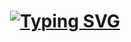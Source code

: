 <h1 align="center">
  <a href="https://github.com/Govindggputa">
    <img src="https://readme-typing-svg.demolab.com?font=Fira+Code&size=30&duration=3000&pause=1200&color=ffffff&center=true&width=435&lines=Hi%2C+I'm+Govind+Gupta+✌️" alt="Typing SVG" />
  </a>
</h1>


<!--<h3 align="center">Connect with me:</h3>
<p align="center" >
<a href="https://linkedin.com/in/www.linkedin.com/in/govindggupta" target="blank"><img align="center" src="https://raw.githubusercontent.com/rahuldkjain/github-profile-readme-generator/master/src/images/icons/Social/linked-in-alt.svg" alt="www.linkedin.com/in/govindggupta" height="30" width="40" /></a>
  </a>&nbsp;&nbsp;&nbsp;&nbsp;
<a href="https://codeforces.com/profile/https://codeforces.com/profile/govind1277" target="blank"><img align="center" src="https://raw.githubusercontent.com/rahuldkjain/github-profile-readme-generator/master/src/images/icons/Social/codeforces.svg" alt="https://codeforces.com/profile/govind1277" height="30" width="40" /></a>
</a>&nbsp;&nbsp;&nbsp;&nbsp;
<a href="https://www.leetcode.com/https://leetcode.com/u/govind1277/" target="blank"><img align="center" src="https://raw.githubusercontent.com/rahuldkjain/github-profile-readme-generator/master/src/images/icons/Social/leet-code.svg" alt="https://leetcode.com/u/govind1277/" height="30" width="40" /></a>
</a>&nbsp;&nbsp;&nbsp;&nbsp;
<a href="https://auth.geeksforgeeks.org/user/https://www.geeksforgeeks.org/user/govindggupta/" target="blank"><img align="center" src="https://raw.githubusercontent.com/rahuldkjain/github-profile-readme-generator/master/src/images/icons/Social/geeks-for-geeks.svg" alt="https://www.geeksforgeeks.org/user/govindggupta/" height="30" width="40" /></a>
</a>&nbsp;&nbsp;&nbsp;&nbsp;
</p>-->

